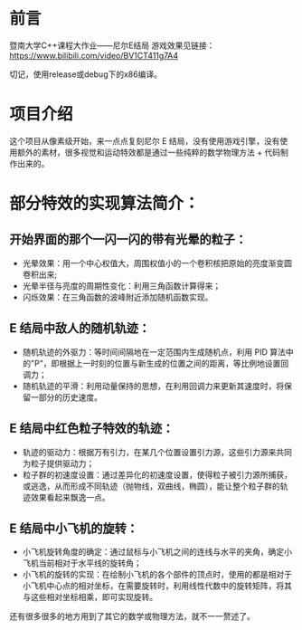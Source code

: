 # 前言
暨南大学C++课程大作业——尼尔E结局
游戏效果见链接：https://www.bilibili.com/video/BV1CT411g7A4

切记，使用release或debug下的x86编译。

# 项目介绍
这个项目从像素级开始，来一点点复刻尼尔 E 结局，没有使用游戏引擎，没有使用额外的素材，很多视觉和运动特效都是通过一些纯粹的数学物理方法 + 代码制作出来的。

# 部分特效的实现算法简介：
## 开始界面的那个一闪一闪的带有光晕的粒子：
- 光晕效果：用一个中心权值大，周围权值小的一个卷积核把原始的亮度渐变圆卷积出来;
- 光晕半径与亮度的周期性变化：利用三角函数计算得来；
- 闪烁效果：在三角函数的波峰附近添加随机函数实现。
## E 结局中敌人的随机轨迹：
- 随机轨迹的外驱力：等时间间隔地在一定范围内生成随机点，利用 PID 算法中的"P"，即根据上一时刻的位置与新生成的位置之间的距离，等比例地设置回调力；
- 随机轨迹的平滑：利用动量保持的思想，在利用回调力来更新其速度时，将保留一部分的历史速度。
## E 结局中红色粒子特效的轨迹：
- 轨迹的驱动力：根据万有引力，在某几个位置设置引力源，这些引力源来共同为粒子提供驱动力；
- 粒子群的初速度设置：通过差异化的初速度设置，使得粒子被引力源所捕获，或逃逸，从而形成不同轨迹（抛物线，双曲线，椭圆），能让整个粒子群的轨迹效果看起来飘逸一点。
## E 结局中小飞机的旋转：
- 小飞机旋转角度的确定：通过鼠标与小飞机之间的连线与水平的夹角，确定小飞机当前相对于水平线的旋转角；
- 小飞机的旋转的实现：在绘制小飞机的各个部件的顶点时，使用的都是相对于小飞机中心点的相对坐标，在需要旋转时，利用线性代数中的旋转矩阵，将其与这些相对坐标相乘，即可实现旋转。

还有很多很多的地方用到了其它的数学或物理方法，就不一一赘述了。
